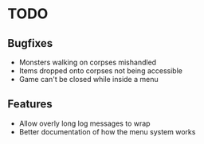 # TODO

## Bugfixes

* Monsters walking on corpses mishandled
* Items dropped onto corpses not being accessible
* Game can't be closed while inside a menu

## Features

* Allow overly long log messages to wrap
* Better documentation of how the menu system works